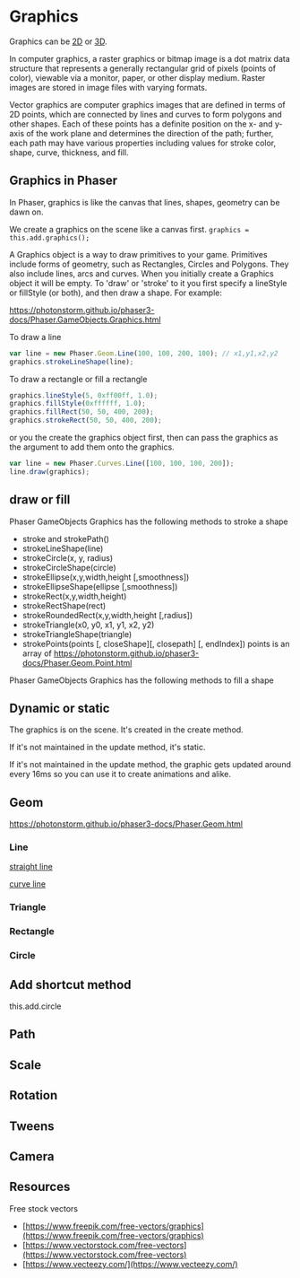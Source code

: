 # Graphics

Graphics can be [2D](https://en.wikipedia.org/wiki/2D_computer_graphics) or [3D](https://en.wikipedia.org/wiki/3D_computer_graphics).

In computer graphics, a raster graphics or bitmap image is a dot matrix data structure that represents a generally rectangular grid of pixels (points of color), viewable via a monitor, paper, or other display medium. Raster images are stored in image files with varying formats.

Vector graphics are computer graphics images that are defined in terms of 2D points, which are connected by lines and curves to form polygons and other shapes. Each of these points has a definite position on the x- and y-axis of the work plane and determines the direction of the path; further, each path may have various properties including values for stroke color, shape, curve, thickness, and fill.

## Graphics in Phaser

In Phaser, graphics is like the canvas that lines, shapes, geometry can be dawn on.

We create a graphics on the scene like a canvas first.
`graphics = this.add.graphics();`

A Graphics object is a way to draw primitives to your game. Primitives include forms of geometry, such as Rectangles,
Circles and Polygons. They also include lines, arcs and curves. When you initially create a Graphics object it will
be empty. To 'draw' or 'stroke' to it you first specify a lineStyle or fillStyle (or both), and then draw a shape. For example:

<https://photonstorm.github.io/phaser3-docs/Phaser.GameObjects.Graphics.html>

To draw a line

```js
var line = new Phaser.Geom.Line(100, 100, 200, 100); // x1,y1,x2,y2
graphics.strokeLineShape(line);
```

To draw a rectangle or fill a rectangle

```js
graphics.lineStyle(5, 0xff00ff, 1.0);
graphics.fillStyle(0xffffff, 1.0);
graphics.fillRect(50, 50, 400, 200);
graphics.strokeRect(50, 50, 400, 200);
```

or you the create the graphics object first, then can pass the graphics as the argument to add them onto the graphics.

```js
var line = new Phaser.Curves.Line([100, 100, 100, 200]);
line.draw(graphics);
```

## draw or fill

Phaser GameObjects Graphics has the following methods to stroke a shape

- stroke and strokePath()
- strokeLineShape(line)
- strokeCircle(x, y, radius)
- strokeCircleShape(circle)
- strokeEllipse(x,y,width,height [,smoothness])
- strokeEllipseShape(ellipse [,smoothness])
- strokeRect(x,y,width,height)
- strokeRectShape(rect)
- strokeRoundedRect(x,y,width,height [,radius])
- strokeTriangle(x0, y0, x1, y1, x2, y2)
- strokeTriangleShape(triangle)
- strokePoints(points [, closeShape][, closepath] [, endIndex]) points is an array of <https://photonstorm.github.io/phaser3-docs/Phaser.Geom.Point.html>

Phaser GameObjects Graphics has the following methods to fill a shape

## Dynamic or static

The graphics is on the scene. It's created in the create method.

If it's not maintained in the update method, it's static.

If it's not maintained in the update method, the graphic gets updated around every 16ms so you can use it to create animations and alike.

## Geom

<https://photonstorm.github.io/phaser3-docs/Phaser.Geom.html>

### Line

[straight line](https://photonstorm.github.io/phaser3-docs/Phaser.Geom.Line)

[curve line](https://photonstorm.github.io/phaser3-docs/Phaser.Curves.Line)

### Triangle

### Rectangle

### Circle

## Add shortcut method

this.add.circle

## Path

## Scale

## Rotation

## Tweens

## Camera

## Resources

Free stock vectors

- [https://www.freepik.com/free-vectors/graphics](https://www.freepik.com/free-vectors/graphics)
- [https://www.vectorstock.com/free-vectors](https://www.vectorstock.com/free-vectors)
- [https://www.vecteezy.com/](https://www.vecteezy.com/)

